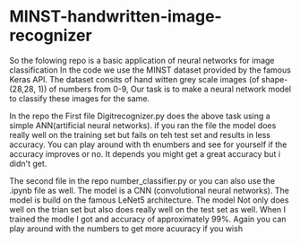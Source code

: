 # MINST-handwritten-image-recognizer

So the folowing repo is a basic application of neural networks for image classification
In the code we use the MINST dataset provided by the famous Keras API. The dataset consits of hand witten grey scale images (of shape-(28,28, 1)) of numbers from 0-9, Our task is to make a neural network model to classify these images for the same.
 
In the repo the First file Digitrecognizer.py does the above task using a simple ANN(artificial neural networks). if you ran the file the model does really well on the training set but fails on teh test set and results in less accuracy. You can play around with th enumbers and see for yourself if the accuracy improves or no. It depends you might get a great accuracy but i didn't get.

The second file in the repo number_classifier.py or you can also use the .ipynb file as well. The model is a CNN (convolutional neural networks). The model is build on the famous LeNet5 architecture. The model Not only does well on the trian set but also does really well on the test set as well. When I trained the modle I got and accuracy of approximately 99%. Again you can play around with the numbers to get more acuuracy if you wish 
